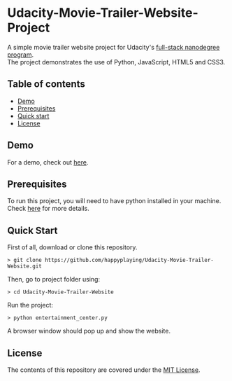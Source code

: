 # Udacity-Movie-Trailer-Website-Project

A simple movie trailer website project for Udacity's [full-stack nanodegree program](https://www.udacity.com/course/full-stack-web-developer-nanodegree--nd004).<br /> 
The project demonstrates the use of Python, JavaScript, HTML5 and CSS3. 

## Table of contents

- [Demo](#demo)
- [Prerequisites](#prerequisites)
- [Quick start](#quick-start)
- [License](#license)

## Demo

For a demo, check out [here](https://www.geekchao.com/pages/fresh-tomatoes-movie-trailers/fresh-tomatoes-movie-trailers.html).

## Prerequisites

To run this project, you will need to have python installed in your machine. Check [here](https://www.python.org) for more details.

## Quick Start

First of all, download or clone this repository.

```
> git clone https://github.com/happyplaying/Udacity-Movie-Trailer-Website.git
```

Then, go to project folder using:

```
> cd Udacity-Movie-Trailer-Website
```

Run the project:

```
> python entertainment_center.py
```

A browser window should pop up and show the website.


## License

The contents of this repository are covered under the [MIT License](LICENSE).



